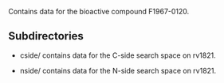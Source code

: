 Contains data for the bioactive compound F1967-0120.

## Subdirectories

- cside/ contains data for the C-side search space on rv1821.

- nside/ contains data for the N-side search space on rv1821.

